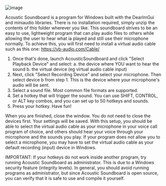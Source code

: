 ![image](https://user-images.githubusercontent.com/64415017/150455202-a481de01-55de-4bcd-8bcb-aead82a3b551.png)

Acoustic Soundboard is a program for Windows built with the DearImGui and miniaudio libraries. There is no installation required, simply unzip the contents of this folder wherever you like. This soundboard strives to be an easy to use, lightweight program that can play audio files to others while allowing the user to hear what ia played and still use their microphone normally. To achieve this, you will first need to install a virtual audio cable such as this one:
https://vb-audio.com/Cable/

1. Once that's done, launch AcousticSoundboard and click "Select Playback Device" and select: 
  a. the device where YOU want to hear the sound
  b. the virtual device (eg virtual audio cable input)
2. Next, click "Select Recording Device" and select your microphone. Then select device b from step 1. This is the device where your microphone's audio will be sent.
3. Select a sound file. Most common file formats are supported.
4. Set a hotkey that will trigger the sound. You can use SHIFT, CONTROL, or ALT key combos, and you can set up to 50 	hotkeys and sounds.
5. Press your hotkey. Have fun!

When you are finished, close the window. You do not need to close the devices first. Your settings will be saved. With this setup, you should be able to select the virtual audio cable as your microphone in your voice call program of choice, and others should hear your voice through your microphone and the sounds you play. If your program does not allow you to select a microphone, you may have to set the virtual audio cable as your default recording (input) device in Windows.

IMPORTANT: If your hotkeys do not work inside another program, try running Acoustic Soundboard as administrator. This is due to a Windows security feature (integrity levels). In general, you should avoid running programs as administrator, but since Acoustic Soundboard is open source, you can verify that it is safe to use and compile it yourself.
